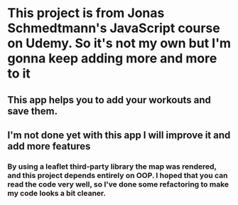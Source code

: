 ﻿# This project is from Jonas Schmedtmann's JavaScript course on Udemy. So it's not my own but I'm gonna keep adding more and more to it

## This app helps you to add your workouts and save them.

## I'm not done yet with this app I will improve it and add more features

### By using a leaflet third-party library the map was rendered, and this project depends entirely on OOP. I hoped that you can read the code very well, so I've done some refactoring to make my code looks a bit cleaner.
